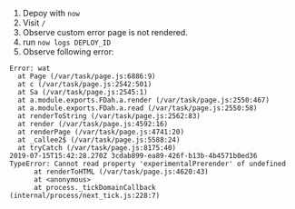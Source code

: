 1. Depoy with `now`
2. Visit `/`
3. Observe custom error page is not rendered.
4. run `now logs DEPLOY_ID`
5. Observe following error:

```
Error: wat
  at Page (/var/task/page.js:6886:9)
  at c (/var/task/page.js:2542:501)
  at Sa (/var/task/page.js:2545:1)
  at a.module.exports.FDah.a.render (/var/task/page.js:2550:467)
  at a.module.exports.FDah.a.read (/var/task/page.js:2550:58)
  at renderToString (/var/task/page.js:2562:83)
  at render (/var/task/page.js:4592:16)
  at renderPage (/var/task/page.js:4741:20)
  at _callee2$ (/var/task/page.js:5588:24)
  at tryCatch (/var/task/page.js:8175:40)
2019-07-15T15:42:28.270Z 3cdab899-ea89-426f-b13b-4b4571b0ed36    TypeError: Cannot read property 'experimentalPrerender' of undefined
      at renderToHTML (/var/task/page.js:4620:43)
      at <anonymous>
      at process._tickDomainCallback (internal/process/next_tick.js:228:7)
```
